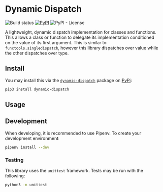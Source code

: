 # Dynamic Dispatch

![Build status](https://img.shields.io/github/workflow/status/XevoInc/dynamic_dispatch/Push%20CI/master)
[![PyPI](https://img.shields.io/pypi/v/dynamic-dispatch)](https://pypi.org/project/dynamic-dispatch/)
![PyPI - License](https://img.shields.io/pypi/l/dynamic-dispatch)

A lightweight, dynamic dispatch implementation for classes and functions. This allows a class or function to delegate
its implementation conditioned on the value of its first argument. This is similar to `functools.singledispatch`,
however this library dispatches over value while the other dispatches over type.

## Install

You may install this via the [`dynamic-dispatch`](https://pypi.org/project/dynamic-dispatch/) package on [PyPi](https://pypi.org):

```bash
pip3 install dynamic-dispatch
```

## Usage


## Development

When developing, it is recommended to use Pipenv. To create your development environment:

```bash
pipenv install --dev
```

### Testing

This library uses the `unittest` framework. Tests may be run with the following:

```bash
python3 -m unittest
```